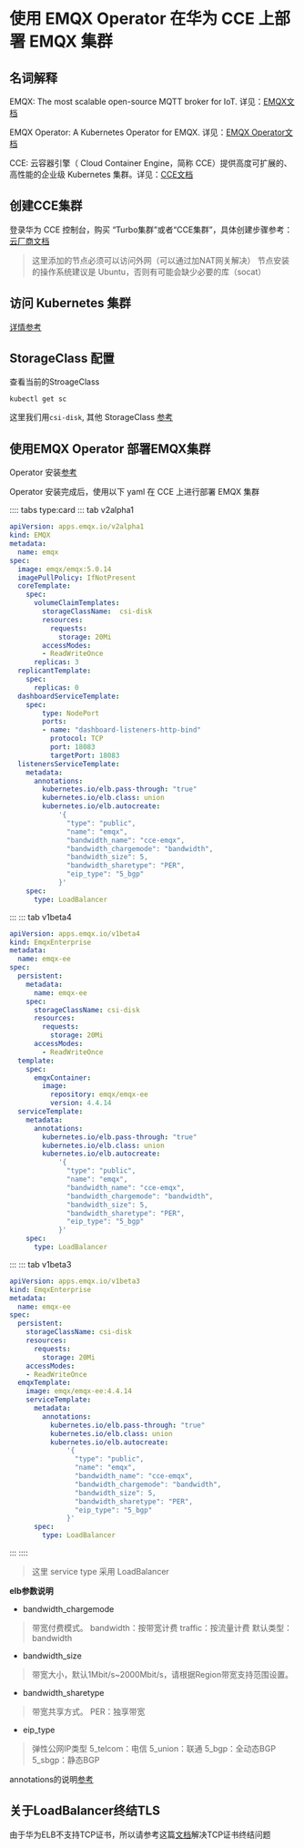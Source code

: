 # 使用 EMQX Operator 在华为 CCE 上部署 EMQX 集群

## 名词解释

EMQX: The most scalable open-source MQTT broker for IoT. 详见：[EMQX文档](https://github.com/emqx/emqx)

EMQX Operator: A Kubernetes Operator for EMQX. 详见：[EMQX Operator文档](https://github.com/emqx/emqx-operator)

CCE: 云容器引擎（ Cloud Container Engine，简称 CCE）提供高度可扩展的、高性能的企业级 Kubernetes 集群。详见：[CCE文档](https://support.huaweicloud.com/cce/index.html)

## 创建CCE集群

登录华为 CCE 控制台，购买 “Turbo集群”或者“CCE集群”，具体创建步骤参考：[云厂商文档](https://support.huaweicloud.com/qs-cce/cce_qs_0008.html?utm_source=cce_Growth_map&utm_medium=display&utm_campaign=help_center&utm_content=Growth_map)

> 这里添加的节点必须可以访问外网（可以通过加NAT网关解决）
节点安装的操作系统建议是 Ubuntu，否则有可能会缺少必要的库（socat）

## 访问 Kubernetes 集群
[详情参考](https://support.huaweicloud.com/usermanual-cce/cce_01_0107.html)

## StorageClass 配置

查看当前的StroageClass

```shell
kubectl get sc
```

这里我们用`csi-disk`, 其他 StorageClass [参考](https://support.huaweicloud.com/usermanual-cce/cce_10_0380.html)

## 使用EMQX Operator 部署EMQX集群

Operator 安装[参考](https://github.com/emqx/emqx-operator/blob/main/docs/en_US/getting-started/getting-started.md)

Operator 安装完成后，使用以下 yaml 在 CCE 上进行部署 EMQX 集群

:::: tabs type:card 
::: tab v2alpha1

```yaml
apiVersion: apps.emqx.io/v2alpha1
kind: EMQX
metadata:
  name: emqx
spec:
  image: emqx/emqx:5.0.14
  imagePullPolicy: IfNotPresent
  coreTemplate:
    spec:
      volumeClaimTemplates:
        storageClassName:  csi-disk
        resources:
          requests:
            storage: 20Mi
        accessModes:
        - ReadWriteOnce
      replicas: 3
  replicantTemplate:
    spec:
      replicas: 0
  dashboardServiceTemplate:
    spec:
        type: NodePort
        ports:
        - name: "dashboard-listeners-http-bind"
          protocol: TCP
          port: 18083
          targetPort: 18083
  listenersServiceTemplate:
    metadata:
      annotations:
        kubernetes.io/elb.pass-through: "true"
        kubernetes.io/elb.class: union
        kubernetes.io/elb.autocreate:
            '{
              "type": "public",
              "name": "emqx",
              "bandwidth_name": "cce-emqx",
              "bandwidth_chargemode": "bandwidth",
              "bandwidth_size": 5,
              "bandwidth_sharetype": "PER",
              "eip_type": "5_bgp"
            }'
    spec:
      type: LoadBalancer
```
::: 
::: tab v1beta4

```yaml
apiVersion: apps.emqx.io/v1beta4
kind: EmqxEnterprise
metadata:
  name: emqx-ee
spec:
  persistent:
    metadata:
      name: emqx-ee
    spec:
      storageClassName: csi-disk
      resources:
        requests:
          storage: 20Mi
      accessModes:
        - ReadWriteOnce
  template:
    spec:
      emqxContainer:
        image: 
          repository: emqx/emqx-ee
          version: 4.4.14
  serviceTemplate:
    metadata:
      annotations:
        kubernetes.io/elb.pass-through: "true"
        kubernetes.io/elb.class: union
        kubernetes.io/elb.autocreate:
            '{
              "type": "public",
              "name": "emqx",
              "bandwidth_name": "cce-emqx",
              "bandwidth_chargemode": "bandwidth",
              "bandwidth_size": 5,
              "bandwidth_sharetype": "PER",
              "eip_type": "5_bgp"
            }'
    spec:
      type: LoadBalancer
```
::: 
::: tab v1beta3

```yaml
apiVersion: apps.emqx.io/v1beta3
kind: EmqxEnterprise
metadata:
  name: emqx-ee
spec:
  persistent:
    storageClassName: csi-disk
    resources:
      requests:
        storage: 20Mi
    accessModes:
    - ReadWriteOnce
  emqxTemplate:
    image: emqx/emqx-ee:4.4.14
    serviceTemplate:
      metadata:
        annotations:
          kubernetes.io/elb.pass-through: "true"
          kubernetes.io/elb.class: union
          kubernetes.io/elb.autocreate:
              '{
                "type": "public",
                "name": "emqx",
                "bandwidth_name": "cce-emqx",
                "bandwidth_chargemode": "bandwidth",
                "bandwidth_size": 5,
                "bandwidth_sharetype": "PER",
                "eip_type": "5_bgp"
              }'
      spec:
        type: LoadBalancer
```
::: 
::::

> 这里 service type 采用 LoadBalancer

**elb参数说明**

- bandwidth_chargemode
> 带宽付费模式。
bandwidth：按带宽计费
traffic：按流量计费
默认类型：bandwidth

- bandwidth_size
> 带宽大小，默认1Mbit/s~2000Mbit/s，请根据Region带宽支持范围设置。

- bandwidth_sharetype
> 带宽共享方式。
PER：独享带宽

- eip_type
> 弹性公网IP类型
5_telcom：电信
5_union：联通
5_bgp：全动态BGP
5_sbgp：静态BGP

annotations的说明[参考](https://support.huaweicloud.com/usermanual-cce/cce_10_0252.html)

## 关于LoadBalancer终结TLS

由于华为ELB不支持TCP证书，所以请参考这篇[文档](https://github.com/emqx/emqx-operator/discussions/312)解决TCP证书终结问题